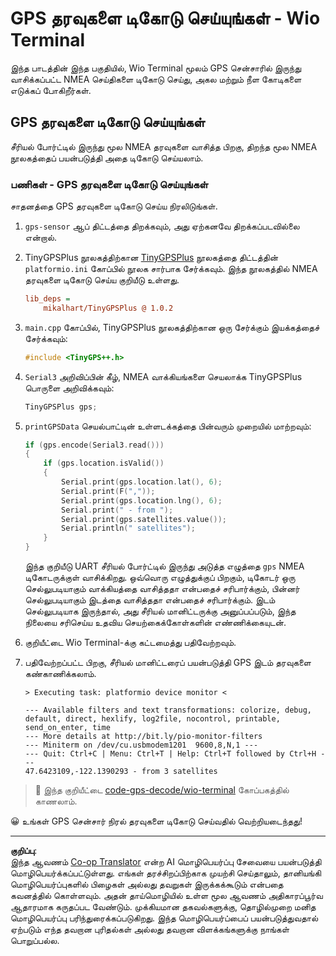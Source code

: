 <!--
CO_OP_TRANSLATOR_METADATA:
{
  "original_hash": "fbbcf96a9b63ccd661db98bbf854bb06",
  "translation_date": "2025-10-11T12:00:30+00:00",
  "source_file": "3-transport/lessons/1-location-tracking/wio-terminal-gps-decode.md",
  "language_code": "ta"
}
-->
# GPS தரவுகளை டிகோடு செய்யுங்கள் - Wio Terminal

இந்த பாடத்தின் இந்த பகுதியில், Wio Terminal மூலம் GPS சென்சாரில் இருந்து வாசிக்கப்பட்ட NMEA செய்திகளை டிகோடு செய்து, அகல மற்றும் நீள கோடிகளை எடுக்கப் போகிறீர்கள்.

## GPS தரவுகளை டிகோடு செய்யுங்கள்

சீரியல் போர்ட்டில் இருந்து மூல NMEA தரவுகளை வாசித்த பிறகு, திறந்த மூல NMEA நூலகத்தைப் பயன்படுத்தி அதை டிகோடு செய்யலாம்.

### பணிகள் - GPS தரவுகளை டிகோடு செய்யுங்கள்

சாதனத்தை GPS தரவுகளை டிகோடு செய்ய நிரலிடுங்கள்.

1. `gps-sensor` ஆப் திட்டத்தை திறக்கவும், அது ஏற்கனவே திறக்கப்படவில்லை என்றால்.

1. TinyGPSPlus நூலகத்திற்கான [TinyGPSPlus](https://github.com/mikalhart/TinyGPSPlus) நூலகத்தை திட்டத்தின் `platformio.ini` கோப்பில் நூலக சார்பாக சேர்க்கவும். இந்த நூலகத்தில் NMEA தரவுகளை டிகோடு செய்ய குறியீடு உள்ளது.

    ```ini
    lib_deps =
        mikalhart/TinyGPSPlus @ 1.0.2
    ```

1. `main.cpp` கோப்பில், TinyGPSPlus நூலகத்திற்கான ஒரு சேர்க்கும் இயக்கத்தைச் சேர்க்கவும்:

    ```cpp
    #include <TinyGPS++.h>
    ```

1. `Serial3` அறிவிப்பின் கீழ், NMEA வாக்கியங்களை செயலாக்க TinyGPSPlus பொருளை அறிவிக்கவும்:

    ```cpp
    TinyGPSPlus gps;
    ```

1. `printGPSData` செயல்பாட்டின் உள்ளடக்கத்தை பின்வரும் முறையில் மாற்றவும்:

    ```cpp
    if (gps.encode(Serial3.read()))
    {
        if (gps.location.isValid())
        {
            Serial.print(gps.location.lat(), 6);
            Serial.print(F(","));
            Serial.print(gps.location.lng(), 6);
            Serial.print(" - from ");
            Serial.print(gps.satellites.value());
            Serial.println(" satellites");
        }
    }
    ```

    இந்த குறியீடு UART சீரியல் போர்ட்டில் இருந்து அடுத்த எழுத்தை `gps` NMEA டிகோடருக்குள் வாசிக்கிறது. ஒவ்வொரு எழுத்துக்குப் பிறகும், டிகோடர் ஒரு செல்லுபடியாகும் வாக்கியத்தை வாசித்ததா என்பதைச் சரிபார்க்கும், பின்னர் செல்லுபடியாகும் இடத்தை வாசித்ததா என்பதைச் சரிபார்க்கும். இடம் செல்லுபடியாக இருந்தால், அது சீரியல் மானிட்டருக்கு அனுப்பப்படும், இந்த நிலையை சரிசெய்ய உதவிய செயற்கைக்கோள்களின் எண்ணிக்கையுடன்.

1. குறியீட்டை Wio Terminal-க்கு கட்டமைத்து பதிவேற்றவும்.

1. பதிவேற்றப்பட்ட பிறகு, சீரியல் மானிட்டரைப் பயன்படுத்தி GPS இடம் தரவுகளை கண்காணிக்கலாம்.

    ```output
    > Executing task: platformio device monitor <
    
    --- Available filters and text transformations: colorize, debug, default, direct, hexlify, log2file, nocontrol, printable, send_on_enter, time
    --- More details at http://bit.ly/pio-monitor-filters
    --- Miniterm on /dev/cu.usbmodem1201  9600,8,N,1 ---
    --- Quit: Ctrl+C | Menu: Ctrl+T | Help: Ctrl+T followed by Ctrl+H ---
    47.6423109,-122.1390293 - from 3 satellites
    ```

> 💁 இந்த குறியீட்டை [code-gps-decode/wio-terminal](../../../../../3-transport/lessons/1-location-tracking/code-gps-decode/wio-terminal) கோப்பகத்தில் காணலாம்.

😀 உங்கள் GPS சென்சார் நிரல் தரவுகளை டிகோடு செய்வதில் வெற்றியடைந்தது!

---

**குறிப்பு**:  
இந்த ஆவணம் [Co-op Translator](https://github.com/Azure/co-op-translator) என்ற AI மொழிபெயர்ப்பு சேவையை பயன்படுத்தி மொழிபெயர்க்கப்பட்டுள்ளது. எங்கள் தரச்சிறப்பிற்காக முயற்சி செய்தாலும், தானியங்கி மொழிபெயர்ப்புகளில் பிழைகள் அல்லது தவறுகள் இருக்கக்கூடும் என்பதை கவனத்தில் கொள்ளவும். அதன் தாய்மொழியில் உள்ள மூல ஆவணம் அதிகாரப்பூர்வ ஆதாரமாக கருதப்பட வேண்டும். முக்கியமான தகவல்களுக்கு, தொழில்முறை மனித மொழிபெயர்ப்பு பரிந்துரைக்கப்படுகிறது. இந்த மொழிபெயர்ப்பைப் பயன்படுத்துவதால் ஏற்படும் எந்த தவறான புரிதல்கள் அல்லது தவறான விளக்கங்களுக்கு நாங்கள் பொறுப்பல்ல.
